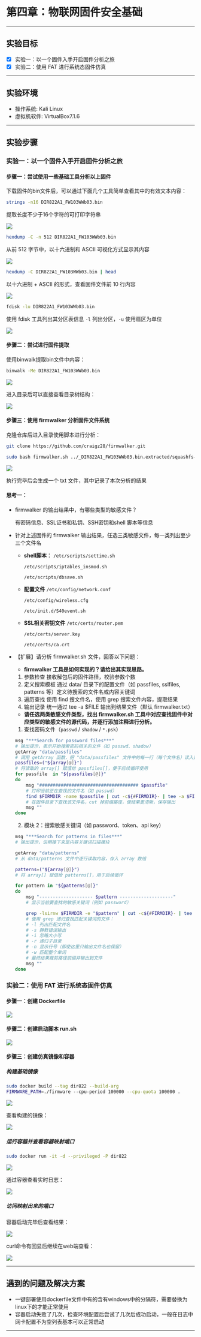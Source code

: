 # 第四章：物联⽹固件安全基础

---

## 实验目标

- [X] 实验⼀：以⼀个固件⼊⼿开启固件分析之旅
- [X] 实验⼆：使⽤ FAT 进⾏系统态固件仿真

---

## 实验环境

- 操作系统: Kali Linux
- 虚拟机软件: VirtualBox7.1.6

---

## 实验步骤

### 实验⼀：以⼀个固件⼊⼿开启固件分析之旅

#### 步骤⼀：尝试使⽤⼀些基础⼯具分析以上固件

下载固件的bin文件后，可以通过下面几个工具简单查看其中的有效文本内容：

```sh
strings -n16 DIR822A1_FW103WWb03.bin
```

提取长度不少于16个字符的可打印字符串

![](./img/查看大于16字符的字符串.png)

```sh
hexdump -C -n 512 DIR822A1_FW103WWb03.bin
```

从前 512 字节中，以十六进制和 ASCII 可视化方式显示其内容

![](./img/hex查看.png)

```sh
hexdump -C DIR822A1_FW103WWb03.bin | head
```

以十六进制 + ASCII 的形式，查看固件文件前 10 行内容

![](./img/文件头.png)

```sh
fdisk -lu DIR822A1_FW103WWb03.bin 
```

使用 fdisk 工具列出其分区表信息 `-l` 列出分区，`-u` 使用扇区为单位

![](./img/查看disk信息.png)

#### 步骤⼆：尝试进⾏固件提取

使用binwalk提取bin文件中内容：

```sh
binwalk -Me DIR822A1_FW103WWb03.bin
```

![](./img/binwalk提取文件.png)

进入目录后可以直接查看目录树结构：

![](./img/查看目录树.png)

#### 步骤三：使⽤ firmwalker 分析固件⽂件系统

克隆仓库后进入目录使用脚本进行分析：

```sh
git clone https://github.com/craigz28/firmwalker.git

sudo bash firmwalker.sh ../_DIR822A1_FW103WWb03.bin.extracted/squashfs-root/
```

![](./img/firmwalker.png)

执行完毕后会生成一个 txt 文件，其中记录了本次分析的结果

#### 思考⼀：

- firmwalker 的输出结果中，有哪些类型的敏感⽂件？

  有密码信息、SSL证书和私钥、SSH密钥和shell 脚本等信息
- 针对上述固件的 firmwalker 输出结果，任选三类敏感⽂件，每⼀类列出⾄少三个⽂件名

  - **shell脚本**：
    `/etc/scripts/settime.sh`

    `/etc/scripts/iptables_insmod.sh`

    `/etc/scripts/dbsave.sh`
  - **配置文件**
    `/etc/config/network.conf`

    `/etc/config/wireless.cfg`

    `/etc/init.d/S40event.sh`
  - **SSL相关密钥文件**
    `/etc/certs/router.pem`

    `/etc/certs/server.key`

    `/etc/certs/ca.crt`
- 【扩展】请分析 firmwalker.sh ⽂件，回答以下问题：

  - **firmwalker ⼯具是如何实现的？请给出其实现思路。**

  1. 参数检查	接收解包后的固件路径，校验参数个数
  2. 定义搜索模板	通过 data/ 目录下的配置文件（如 passfiles, sslfiles, patterns 等）定义待搜索的文件名或内容关键词
  3. 遍历查找	使用 find 搜文件名，使用 grep 搜索文件内容，提取结果
  4. 输出记录	统一通过 tee -a $FILE 输出到结果文件（默认 firmwalker.txt）

  - **请任选两类敏感⽂件类型，找出 firmwalker.sh ⼯具中对应查找固件中对应类型的敏感⽂件的源代码，并逐⾏添加注释进⾏分析。**

  1. 查找密码文件（`passwd` / `shadow` / `*.psk`）

  ```bash
  msg "***Search for password files***"
  # 输出提示，表示开始搜索密码相关的文件（如 passwd、shadow）
  getArray "data/passfiles"
  # 调用 getArray 函数，把 "data/passfiles" 文件中的每一行（每个文件名）读入数组 array[]
  passfiles=("${array[@]}")
  # 将读取的 array[] 赋值给 passfiles[]，便于后续循环使用
  for passfile  in "${passfiles[@]}"
  do
      msg "##################################### $passfile"
      # 打印当前正在查找的文件名（如 passwd）
      find $FIRMDIR -name $passfile | cut -c${#FIRMDIR}- | tee -a $FILE
      # 在固件目录下查找该文件名，cut 掉前缀路径，使结果更清晰，保存输出
      msg ""
  done
  ```

  2. 模块 2：搜索敏感关键词（如 password、token、api key）

  ```bash
  msg "***Search for patterns in files***"
  # 输出提示，说明接下来是内容关键词扫描模块

  getArray "data/patterns"
  # 从 data/patterns 文件中逐行读取内容，存入 array 数组

  patterns=("${array[@]}")
  # 将 array[] 赋值给 patterns[]，用于后续循环

  for pattern in "${patterns[@]}"
  do
      msg "-------------------- $pattern --------------------"
      # 显示当前要查找的敏感关键词（例如 password）

      grep -lsirnw $FIRMDIR -e "$pattern" | cut -c${#FIRMDIR}- | tee -a $FILE
      # 使用 grep 递归查找匹配关键词的文件：
      # -l 列出匹配文件名
      # -s 静默错误输出
      # -i 忽略大小写
      # -r 递归子目录
      # -n 显示行号（即使这里只输出文件名也保留）
      # -w 匹配整个单词
      # 最终结果裁剪路径前缀并输出到文件
      msg ""
  done
  ```

### 实验⼆：使⽤ FAT 进⾏系统态固件仿真

#### 步骤⼀：创建 Dockerfile

![](./img/dockerfile.png)

#### 步骤⼆：创建启动脚本 run.sh  

 ![](./img/run内容.png)

#### 步骤三：创建仿真镜像和容器

##### 构建基础镜像

```sh
sudo docker build --tag dir822 --build-arg 
FIRMWARE_PATH=./firmware --cpu-period 100000 --cpu-quota 100000 .
```

![](./img/构建镜像与容器.png)

查看构建的镜像：

![](./img/查看构建的镜像.png)

##### 运⾏容器并查看容器映射端⼝

```sh
sudo docker run -it -d --privileged -P dir822
```

![](./img/查看启动的容器.png)

通过容器查看实时日志：

![](./img/查看实时日志.png)

##### 访问映射出来的端⼝

容器启动完毕后查看结果：

![](./img/curl有结果.png)

curl命令有回显后继续在web端查看：

![](./img/web查看.png)

---

## 遇到的问题及解决方案

- 一键部署使用dockerfile文件中有的含有windows中的分隔符，需要替换为linux下的才能正常使用
- 容器启动失败了几次，检查环境配置后尝试了几次后成功启动，一般在日志中网卡配置不为空列表基本可以正常启动

---
